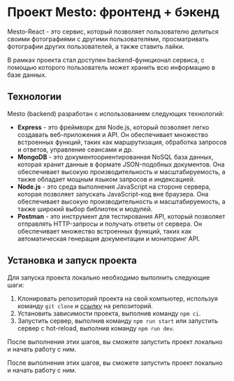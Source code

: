 # Проект Mesto: фронтенд + бэкенд

Mesto-React - это сервис, который позволяет пользователю делиться своими фотографиями с другими пользователями, просматривать фотографии других пользователей, а также ставить лайки.

В рамках проекта стал доступен backend-функционал сервиса, с помощью которого пользователь может хранить всю информацию в базе данных.

## Технологии

Mesto (backend) разработан с использованием следующих технологий:

- **Express** - это фреймворк для Node.js, который позволяет легко создавать веб-приложения и API. Он обеспечивает множество встроенных функций, таких как маршрутизация, обработка запросов и ответов, управление сеансами и др.
- **MongoDB** - это документоориентированная NoSQL база данных, которая хранит данные в формате JSON-подобных документов. Она обеспечивает высокую производительность и масштабируемость, а также обладает мощным языком запросов и индексацией.
- **Node.js** - это среда выполнения JavaScript на стороне сервера, которая позволяет запускать JavaScript-код вне браузера. Она обеспечивает высокую производительность и масштабируемость, а также широкий выбор библиотек и модулей.
- **Postman** - это инструмент для тестирования API, который позволяет отправлять HTTP-запросы и получать ответы от сервера. Он обеспечивает множество встроенных функций, таких как автоматическая генерация документации и мониторинг API.

## Установка и запуск проекта

Для запуска проекта локально необходимо выполнить следующие шаги:

1. Клонировать репозиторий проекта на свой компьютер, используя команду `git clone` и [*ссылку*](https://github.com/VanVorobyov/express-mesto-gha) на репозиторий.
2. Установить зависимости проекта, выполнив команду `npm сi`.
3. Запустить сервер, выполнив команду `npm run start` или запустить сервер с hot-reload, выполнив команду `npm run dev`.

После выполнения этих шагов, вы сможете запустить проект локально и начать работу с ним.

После выполнения этих шагов, вы сможете запустить проект локально и начать работу с ним.
